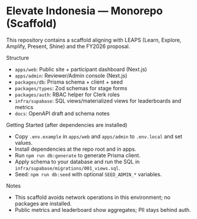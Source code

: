 # Elevate Indonesia — Monorepo (Scaffold)

This repository contains a scaffold aligning with LEAPS (Learn, Explore, Amplify, Present, Shine) and the FY2026 proposal.

Structure
- `apps/web`: Public site + participant dashboard (Next.js)
- `apps/admin`: Reviewer/Admin console (Next.js)
- `packages/db`: Prisma schema + client + seed
- `packages/types`: Zod schemas for stage forms
- `packages/auth`: RBAC helper for Clerk roles
- `infra/supabase`: SQL views/materialized views for leaderboards and metrics
- `docs`: OpenAPI draft and schema notes

Getting Started (after dependencies are installed)
- Copy `.env.example` in `apps/web` and `apps/admin` to `.env.local` and set values.
- Install dependencies at the repo root and in apps.
- Run `npm run db:generate` to generate Prisma client.
- Apply schema to your database and run the SQL in `infra/supabase/migrations/001_views.sql`.
- Seed: `npm run db:seed` with optional `SEED_ADMIN_*` variables.

Notes
- This scaffold avoids network operations in this environment; no packages are installed.
- Public metrics and leaderboard show aggregates; PII stays behind auth.
